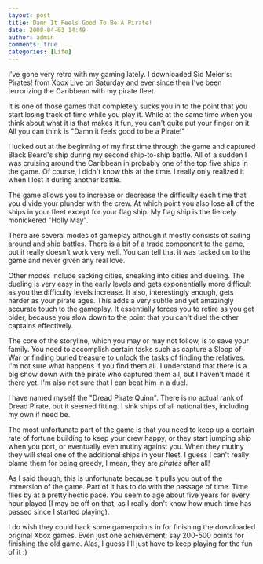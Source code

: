```yaml
---
layout: post
title: Damn It Feels Good To Be A Pirate!
date: 2008-04-03 14:49
author: admin
comments: true
categories: [Life]
---
```

I've gone very retro with my gaming lately.  I downloaded Sid Meier's:
Pirates! from Xbox Live on Saturday and ever since then I've been
terrorizing the Caribbean with my pirate fleet.

It is one of those games that completely sucks you in to the point that you start losing track of time while you play it.  While at the same time when you think about what it is that makes it fun, you can't quite put your finger on it.  All you can think is "Damn it feels good to be a Pirate!"

I lucked out at the beginning of my first time through the game and captured Black Beard's ship during my second ship-to-ship battle.  All of a sudden I was cruising around the Caribbean in probably one of the top five ships in the game.  Of course, I didn't know this at the time.  I really only realized it when I lost it during another battle.

The game allows you to increase or decrease the difficulty each time that you divide your plunder with the crew.  At which point you also lose all of the ships in your fleet except for your flag ship.  My flag ship is the fiercely monickered "Holly May".

There are several modes of gameplay although it mostly consists of sailing around and ship battles.  There is a bit of a trade component to the game, but it really doesn't work very well.  You can tell that it was tacked on to the game and never given any real love.

Other modes include sacking cities, sneaking into cities and dueling.  The dueling is very easy in the early levels and gets exponentially more difficult as you the difficulty levels increase.  It also, interestingly enough, gets harder as your pirate ages.  This adds a very subtle and yet amazingly accurate touch to the gameplay.  It essentially forces you to retire as you get older, because you slow down to the point that you can't duel the other captains effectively.

The core of the storyline, which you may or may not follow, is to save your family.  You need to accomplish certain tasks such as capture a Sloop of War or finding buried treasure to unlock the tasks of finding the relatives.  I'm not sure what happens if you find them all.  I understand that there is a big show down with the pirate who captured them all, but I haven't made it there yet.  I'm also not sure that I can beat him in a duel.

I have named myself the "Dread Pirate Quinn".  There is no actual rank of Dread Pirate, but it seemed fitting.  I sink ships of all nationalities, including my own if need be.

The most unfortunate part of the game is that you need to keep up a certain rate of fortune building to keep your crew happy, or they start jumping ship when you port, or eventually even mutiny against you.  When they mutiny they will steal one of the additional ships in your fleet.  I guess I can't really blame them for being greedy, I mean, they are <i>pirates</i> after all!

As I said though, this is unfortunate because it pulls you out of the immersion of the game.  Part of it has to do with the passage of time.  Time flies by at a pretty hectic pace.  You seem to age about five years for every hour played (I may be off on that, as I really don't know how much time has passed since I started playing).

I do wish they could hack some gamerpoints in for finishing the downloaded original Xbox games.  Even just one achievement; say 200-500 points for finishing the old game.  Alas, I guess I'll just have to keep playing for the fun of it :)

